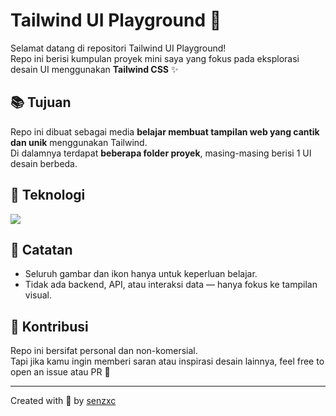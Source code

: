 # Tailwind UI Playground 🎨

Selamat datang di repositori Tailwind UI Playground!  
Repo ini berisi kumpulan proyek mini saya yang fokus pada eksplorasi desain UI menggunakan **Tailwind CSS** ✨

## 📚 Tujuan
Repo ini dibuat sebagai media **belajar membuat tampilan web yang cantik dan unik** menggunakan Tailwind.  
Di dalamnya terdapat **beberapa folder proyek**, masing-masing berisi 1 UI desain berbeda.

## 🚀 Teknologi
<img src="https://skillicons.dev/icons?i=html,css,js,php">

## 📌 Catatan
- Seluruh gambar dan ikon hanya untuk keperluan belajar.
- Tidak ada backend, API, atau interaksi data — hanya fokus ke tampilan visual.

## 🙌 Kontribusi
Repo ini bersifat personal dan non-komersial.  
Tapi jika kamu ingin memberi saran atau inspirasi desain lainnya, feel free to open an issue atau PR 💙

---

Created with 💙 by [senzxc](https://github.com/senzxc)
